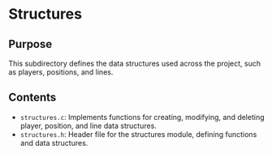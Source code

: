 # Structures

## Purpose
This subdirectory defines the data structures used across the project, such as players, positions, and lines.

## Contents
- `structures.c`: Implements functions for creating, modifying, and deleting player, position, and line data structures.
- `structures.h`: Header file for the structures module, defining functions and data structures.